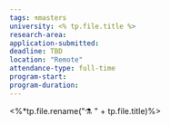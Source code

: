 ```yaml
---
tags: ⚗️masters
university: <% tp.file.title %>
research-area:
application-submitted:
deadline: TBD
location: "Remote"
attendance-type: full-time
program-start:
program-duration:
---
```

<%*tp.file.rename("⚗️ " + tp.file.title)%>